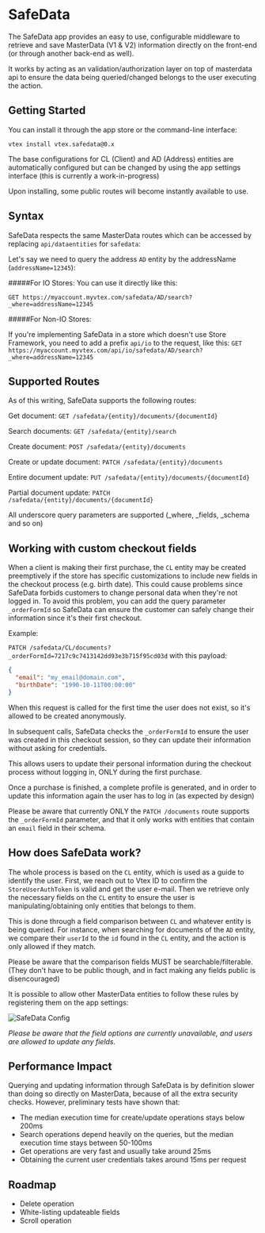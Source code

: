 

# SafeData

The SafeData app provides an easy to use, configurable middleware to retrieve and save MasterData (V1 & V2) information directly on the front-end (or through another back-end as well).

It works by acting as an validation/authorization layer on top of masterdata api to ensure the data being queried/changed belongs to the user executing the action.

## Getting Started

You can install it through the app store or the command-line interface:

```
vtex install vtex.safedata@0.x
```

The base configurations for CL (Client) and AD (Address) entities are automatically configured but can be changed by using the app settings interface (this is currently a work-in-progress)

Upon installing, some public routes will become instantly available to use.

## Syntax

SafeData respects the same MasterData routes which can be accessed by replacing `api/dataentities` for `safedata`:

Let's say we need to query the address `AD` entity by the addressName (`addressName=12345`):

#####For IO Stores:
You can use it directly like this:

`GET https://myaccount.myvtex.com/safedata/AD/search?_where=addressName=12345`

#####For Non-IO Stores:

If you're implementing SafeData in a store which doesn't use Store Framework, you need to add a prefix `api/io` to the request, like this:
`GET https://myaccount.myvtex.com/api/io/safedata/AD/search?_where=addressName=12345`

## Supported Routes

As of this writing, SafeData supports the following routes:

Get document:
`GET /safedata/{entity}/documents/{documentId}`

Search documents:
`GET /safedata/{entity}/search`

Create document:
`POST /safedata/{entity}/documents`

Create or update document:
`PATCH /safedata/{entity}/documents`

Entire document update:
`PUT /safedata/{entity}/documents/{documentId}`

Partial document update:
`PATCH /safedata/{entity}/documents/{documentId}`

All underscore query parameters are supported (_where, _fields, _schema and so on)

## Working with custom checkout fields

When a client is making their first purchase, the `CL` entity may be created preemptively if the store has specific customizations to include new fields in the checkout process (e.g. birth date). This could cause problems since SafeData forbids customers to change personal data when they're not logged in. To avoid this problem, you can add the query parameter `_orderFormId` so SafeData can ensure the customer can safely change their information since it's their first checkout.

Example:

`PATCH /safedata/CL/documents?_orderFormId=7217c9c7413142dd93e3b715f95cd03d` with this payload:
```json
{
  "email": "my_email@domain.com",
  "birthDate": "1990-10-11T00:00:00"
}
```

When this request is called for the first time the user does not exist, so it's allowed to be created anonymously.

In subsequent calls, SafeData checks the `_orderFormId` to ensure the user was created in this checkout session, so they can update their information without asking for credentials.

This allows users to update their personal information during the checkout process without logging in, ONLY during the first purchase.

Once a purchase is finished, a complete profile is generated, and in order to update this information again the user has to log in (as expected by design)

Please be aware that currently ONLY the `PATCH /documents` route supports the `_orderFormId` parameter, and that it only works with entities that contain an `email` field in their schema.

## How does SafeData work?

The whole process is based on the `CL` entity, which is used as a guide to identify the user. First, we reach out to Vtex ID to confirm the `StoreUserAuthToken` is valid and get the user e-mail. Then we retrieve only the necessary fields on the `CL` entity to ensure the user is manipulating/obtaining only entities that belongs to them.

This is done through a field comparison between `CL` and whatever entity is being queried. For instance, when searching for documents of the `AD` entity, we compare their `userId` to the `id` found in the `CL` entity, and the action is only allowed if they match.

Please be aware that the comparison fields MUST be searchable/filterable. (They don't have to be public though, and in fact making any fields public is disencouraged)

It is possible to allow other MasterData entities to follow these rules by registering them on the app settings:

![SafeData Config](https://user-images.githubusercontent.com/1629129/119353802-b9405d80-bc79-11eb-95b2-9cbc5574fb0a.png)

*Please be aware that the field options are currently unavailable, and users are allowed to update any fields.*

## Performance Impact

Querying and updating information through SafeData is by definition slower than doing so directly on MasterData, because of all the extra security checks. However, preliminary tests have shown that:
- The median execution time for create/update operations stays below 200ms
- Search operations depend heavily on the queries, but the median execution time stays between 50-100ms
- Get operations are very fast and usually take around 25ms
- Obtaining the current user credentials takes around 15ms per request

## Roadmap

- Delete operation
- White-listing updateable fields
- Scroll operation